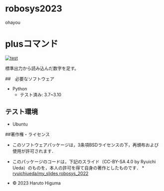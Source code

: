 # robosys2023
ohayou


 
# plusコマンド
[![test](https://github.com/higumaharuto/robosys2023/actions/workflows/test.yml/badge.svg)](https://github.com/higumaharuto/robosys2023/actions/workflows/test.yml)

標準出力から読み込んだ数字を足す。


##　必要なソフトウェア
* Python
  * テスト済み: 3.7~3.10

## テスト環境
* Ubuntu


##著作権・ライセンス

* このソフトウェアパッケージは，3条項BSDライセンスの下，再頒布および使用が許可されます．

* このパッケージのコードは，下記のスライド（CC-BY-SA 4.0 by Ryuichi Ueda）のものを，本人の許可を得て自身の著作としたものです．
      * [ryuichiueda/my_slides robosys_2022](https://github.com/ryuichiueda/my_slides/tree/master/robosys_2022) 

* © 2023 Haruto Higuma


